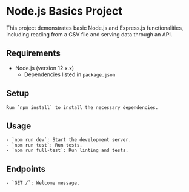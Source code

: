 # Node.js Basics Project

This project demonstrates basic Node.js and Express.js functionalities, including reading from a CSV file and serving data through an API.

## Requirements
- Node.js (version 12.x.x)
	- Dependencies listed in `package.json`

## Setup
	Run `npm install` to install the necessary dependencies.

## Usage
	- `npm run dev`: Start the development server.
	- `npm run test`: Run tests.
	- `npm run full-test`: Run linting and tests.

## Endpoints
	- `GET /`: Welcome message.

